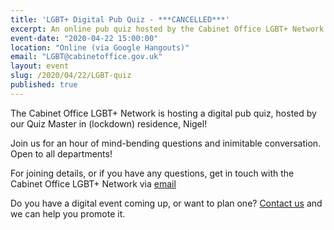 ```yaml
---
title: 'LGBT+ Digital Pub Quiz - ***CANCELLED***'
excerpt: An online pub quiz hosted by the Cabinet Office LGBT+ Network.
event-date: "2020-04-22 15:00:00"
location: "Online (via Google Hangouts)"
email: "LGBT@cabinetoffice.gov.uk"
layout: event
slug: /2020/04/22/LGBT-quiz
published: true
---
```


The Cabinet Office LGBT+ Network is hosting a digital pub quiz, hosted by our Quiz Master in (lockdown) residence, Nigel! 

Join us for an hour of mind-bending questions and inimitable conversation. Open to all departments!

For joining details, or if you have any questions, get in touch with the Cabinet Office LGBT+ Network via [email](mailto:LGBT@cabinetoffice.gov.uk)

Do you have a digital event coming up, or want to plan one? [Contact us](/about/contact-us/) and we can help you promote it.
